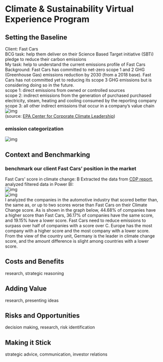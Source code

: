 # Climate & Sustainability Virtual Experience Program
## Setting the Baseline
Client: Fast Cars  
BCG task: help them deliver on their Science Based Target initiative (SBTi) pledge to reduce their carbon emissions  
My task: help to understand the current emissions profile of Fast Cars  
Background: Fast Cars has committed to net-zero scope 1 and 2 GHG (Greenhouse Gas) emissions reduction by 2030 (from a 2018 base). Fast Cars has not committed yet to reducing its scope 3 GHG emissions but is considering doing so in the future.  
scope 1: direct emissions from owned or controlled sources  
scope 2: indirect emissions from the generation of purchased purchased electricity, steam, heating and cooling consumed by the reporting company  
scope 3: all other indirect emissions that occur in a company’s value chain  
![img](https://user-images.githubusercontent.com/83184113/148922284-d19bfca3-9ca3-4ad6-af3b-6f9387f4e476.png)  
(source: [EPA Center for Corporate Climate Leadership](https://www.epa.gov/climateleadership/scope-1-and-scope-2-inventory-guidance))
### emission categorization
![img](https://user-images.githubusercontent.com/83184113/148932058-ab44e5cd-f271-4b5c-b43f-f2ae41265732.png)
## Context and Benchmarking
### benchmark our client Fast Cars’ position in the market
Fast Cars' score in climate change: B
Extracted the data from [CDP report](https://www.cdp.net/en/companies/companies-scores), analyzed filtered data in Power BI:  
![img](https://user-images.githubusercontent.com/83184113/148959348-fbbf828b-080d-4de4-972f-6c31492b0dde.png)  
![img](https://user-images.githubusercontent.com/83184113/148959531-95775c62-3550-4e0b-9430-22895d8e602a.png)  
I analyzed the companies in the automotive industry that scored better than, the same as, or up to two scores worse than Fast Cars on their Climate Change score. As is shown in the graph below, 44.68% of companies have a higher score than Fast Cars, 36.17% of companies have the same score, and 19.15% have a lower score. Fast Cars need to reduce emissions to surpass over half of companies with a score over C. Europe has the most company with a higher score and the most company with a lower score. From the view of the country unit, Germany is the leader in climate change score, and the amount difference is slight among countries with a lower score. 
## Costs and Benefits
research, strategic reasoning

## Adding Value
research, presenting ideas

## Risks and Opportunities
decision making, research, risk identification

## Making it Stick
strategic advice, communication, investor relations
